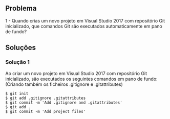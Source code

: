 ## Problema

1 - Quando crias um novo projeto em Visual Studio 2017 com repositório Git
inicializado, que comandos Git são executados automaticamente em pano de fundo?

## Soluções

### Solução 1

Ao criar um novo projeto em Visual Studio 2017 com repositório Git inicializado,
são executados os seguintes comandos em pano de fundo: (Criando também os 
ficheiros .gitignore e .gitattributes)

```
$ git init
$ git add .gitignore .gitattributes
$ git commit -m 'Add .gitignore and .gitattributes'
$ git add .
$ git commit -m 'Add project files'
```
